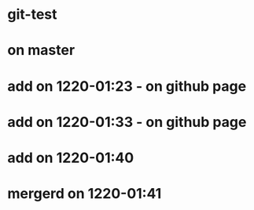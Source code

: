 # git-test

# on master 


# add on 1220-01:23 - on github page

# add on 1220-01:33  - on github page

# add on 1220-01:40

# mergerd on 1220-01:41


